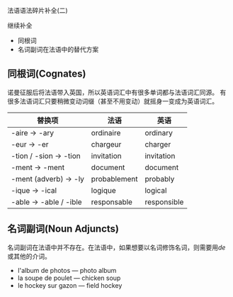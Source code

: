 法语语法碎片补全(二)

继续补全
* 同根词
* 名词副词在法语中的替代方案

<!-- mroe -->

## 同根词(Cognates)
诺曼征服后将法语带入英国，所以英语词汇中有很多单词都与法语词汇同源。
有很多法语词汇只要稍微变动词缀（甚至不用变动）就摇身一变成为英语词汇。

替换项                 | 法语         | 英语
-----------------------|--------------|-------------
-aire -> -ary          | ordinaire    | ordinary
-eur -> -er            | chargeur     | charger
-tion / -sion -> -tion | invitation   | invitation
-ment -> -ment         | document     | document
-ment (adverb) -> -ly  | probablement | probably
-ique -> -ical         | logique      | logical
-able -> -able / -ible | responsable  | responsible

## 名词副词(Noun Adjuncts)
名词副词在法语中并不存在。在法语中，如果想要以名词修饰名词，则需要用*de*或其他的介词。

* l'album de photos — photo album
* la soupe de poulet — chicken soup
* le hockey sur gazon — field hockey

